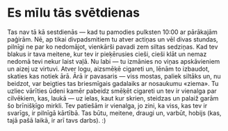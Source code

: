 # Es mīlu tās svētdienas

Tas nav tā kā sestdienās — kad tu pamodies pulksten 10:00 ar pārākajām paģirām. Nē, ap tikai divpadsmitiem tu atver actiņas un vēl divas stundas, pilnīgi ne par ko nedomājot, vienkārši pavadi zem siltas sedziņas. Kad tev blakus ir tava meitene, kur tev ir pieķērusies cieši, cieši klāt un nemaz nedomā tevi nekur laist vaļā. Nu labi — tu izmānies no viņas apskāvieniem un aizej uz virtuvi. Atver logu, aizsmēķē cigareti un, lēnām to izbaudot, skaties kas notiek ārā. Ārā ir pavasaris — viss mostas, paliek siltāks un, nu beidzot, var beigties tas briesmīgais gadalaiks ar nosaukumu «ziema». Tu uzliec vārīties ūdeni kamēr pabeidz smēķēt cigareti un tev ir vienalga par cilvēkiem, kas, laukā — uz ielas, kaut kur skrien, steidzas un palaiž garām šo brīnišķīgo mirkli. Tev patiešām ir vienalga, jo zini, ka viss, kas tev ir svarīgs, ir pilnīgā kārtībā. Tas būtu, meitene, draugi un, varbūt, hobijs (kas, tajā pašā laikā, ir arī tavs darbs). :)